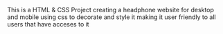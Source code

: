 This is a HTML & CSS Project
creating a headphone website for desktop and mobile
using css to decorate and style it
making it user friendly to all users that have acceses to it